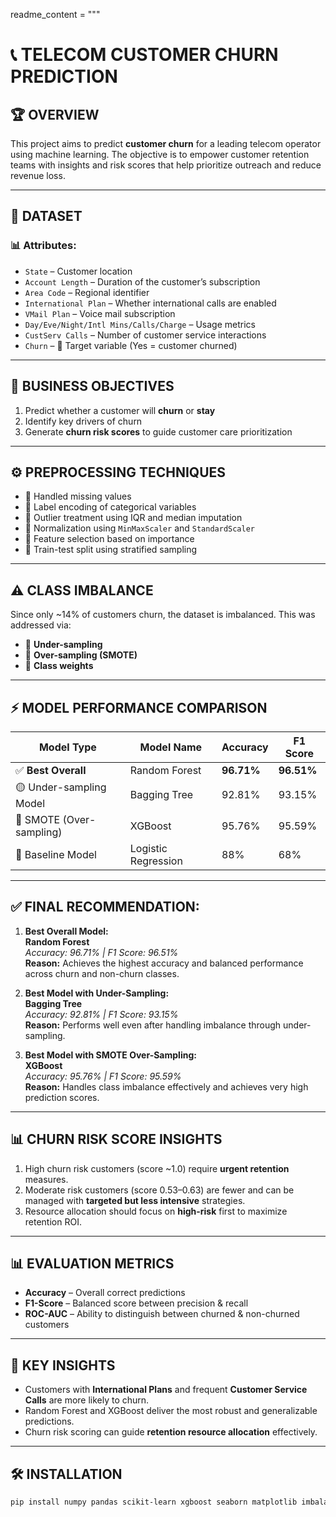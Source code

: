 readme_content = """
# 📞 TELECOM CUSTOMER CHURN PREDICTION

## 🏆 OVERVIEW

This project aims to predict **customer churn** for a leading telecom operator using machine learning. The objective is to empower customer retention teams with insights and risk scores that help prioritize outreach and reduce revenue loss.

---

## 📂 DATASET

### 📊 Attributes:
- `State` – Customer location
- `Account Length` – Duration of the customer’s subscription
- `Area Code` – Regional identifier
- `International Plan` – Whether international calls are enabled
- `VMail Plan` – Voice mail subscription
- `Day/Eve/Night/Intl Mins/Calls/Charge` – Usage metrics
- `CustServ Calls` – Number of customer service interactions
- `Churn` – 🔺 Target variable (Yes = customer churned)

---

## 📌 BUSINESS OBJECTIVES

1. Predict whether a customer will **churn** or **stay**
2. Identify key drivers of churn
3. Generate **churn risk scores** to guide customer care prioritization

---

## ⚙️ PREPROCESSING TECHNIQUES

- 🔹 Handled missing values
- 🔹 Label encoding of categorical variables
- 🔹 Outlier treatment using IQR and median imputation
- 🔹 Normalization using `MinMaxScaler` and `StandardScaler`
- 🔹 Feature selection based on importance
- 🔹 Train-test split using stratified sampling

---

## ⚠️ CLASS IMBALANCE

Since only ~14% of customers churn, the dataset is imbalanced. This was addressed via:

- 🔸 **Under-sampling**
- 🔸 **Over-sampling (SMOTE)**
- 🔸 **Class weights**

---

## ⚡ MODEL PERFORMANCE COMPARISON

| Model Type                 | Model Name       | Accuracy | F1 Score |
|---------------------------|------------------|----------|----------|
| ✅ **Best Overall**        | Random Forest     | **96.71%** | **96.51%** |
| 🟡 Under-sampling Model    | Bagging Tree      | 92.81%   | 93.15%   |
| 🔵 SMOTE (Over-sampling)   | XGBoost           | 95.76%   | 95.59%   |
| 🔹 Baseline Model          | Logistic Regression | 88%    | 68%      |

---

## ✅ FINAL RECOMMENDATION:

1. **Best Overall Model:**  
   **Random Forest**  
   *Accuracy: 96.71% | F1 Score: 96.51%*  
   **Reason:** Achieves the highest accuracy and balanced performance across churn and non-churn classes.

2. **Best Model with Under-Sampling:**  
   **Bagging Tree**  
   *Accuracy: 92.81% | F1 Score: 93.15%*  
   **Reason:** Performs well even after handling imbalance through under-sampling.

3. **Best Model with SMOTE Over-Sampling:**  
   **XGBoost**  
   *Accuracy: 95.76% | F1 Score: 95.59%*  
   **Reason:** Handles class imbalance effectively and achieves very high prediction scores.

---

## 📊 CHURN RISK SCORE INSIGHTS

1. High churn risk customers (score ~1.0) require **urgent retention** measures.
2. Moderate risk customers (score 0.53–0.63) are fewer and can be managed with **targeted but less intensive** strategies.
3. Resource allocation should focus on **high-risk** first to maximize retention ROI.

---

## 📊 EVALUATION METRICS

- **Accuracy** – Overall correct predictions
- **F1-Score** – Balanced score between precision & recall
- **ROC-AUC** – Ability to distinguish between churned & non-churned customers

---

## 📌 KEY INSIGHTS

- Customers with **International Plans** and frequent **Customer Service Calls** are more likely to churn.
- Random Forest and XGBoost deliver the most robust and generalizable predictions.
- Churn risk scoring can guide **retention resource allocation** effectively.

---

## 🛠 INSTALLATION

```bash
pip install numpy pandas scikit-learn xgboost seaborn matplotlib imbalanced-learn
